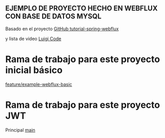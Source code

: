 ## EJEMPLO DE PROYECTO HECHO EN WEBFLUX CON BASE DE DATOS MYSQL

Basado en el proyecto [GitHub tutorial-spring-webflux](https://github.com/cavanosa/tutorial-spring-webflux)

y lista de video [Luigi Code](https://www.youtube.com/watch?v=zHm5pO82VQY&list=PL4bT56Uw3S4yt_qPket_9j6u27PqkTdy3)


# Rama de trabajo para este proyecto inicial básico

[feature/example-webflux-basic](https://github.com/jmantillap/example-web-flux/tree/feature/example-webflux-basic)


# Rama de trabajo para este proyecto JWT
Principal [main](https://github.com/jmantillap/example-web-flux)
